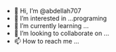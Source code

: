 - 👋 Hi, I’m @abdellah707
- 👀 I’m interested in ...programing
- 🌱 I’m currently learning ...
- 💞️ I’m looking to collaborate on ...
- 📫 How to reach me ...

<!---
abdellah707/abdellah707 is a ✨ special ✨ repository because its `README.md` (this file) appears on your GitHub profile.
You can click the Preview link to take a look at your changes.
--->
